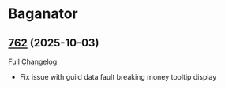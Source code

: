 # Baganator

## [762](https://github.com/TheMouseNest/Baganator/tree/762) (2025-10-03)
[Full Changelog](https://github.com/TheMouseNest/Baganator/compare/761...762) 

- Fix issue with guild data fault breaking money tooltip display  
